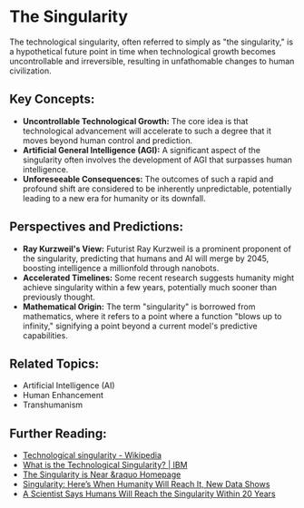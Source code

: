 # The Singularity

The technological singularity, often referred to simply as "the singularity," is a hypothetical future point in time when technological growth becomes uncontrollable and irreversible, resulting in unfathomable changes to human civilization.

## Key Concepts:

*   **Uncontrollable Technological Growth:** The core idea is that technological advancement will accelerate to such a degree that it moves beyond human control and prediction.
*   **Artificial General Intelligence (AGI):** A significant aspect of the singularity often involves the development of AGI that surpasses human intelligence.
*   **Unforeseeable Consequences:** The outcomes of such a rapid and profound shift are considered to be inherently unpredictable, potentially leading to a new era for humanity or its downfall.

## Perspectives and Predictions:

*   **Ray Kurzweil's View:** Futurist Ray Kurzweil is a prominent proponent of the singularity, predicting that humans and AI will merge by 2045, boosting intelligence a millionfold through nanobots.
*   **Accelerated Timelines:** Some recent research suggests humanity might achieve singularity within a few years, potentially much sooner than previously thought.
*   **Mathematical Origin:** The term "singularity" is borrowed from mathematics, where it refers to a point where a function "blows up to infinity," signifying a point beyond a current model's predictive capabilities.

## Related Topics:

*   Artificial Intelligence (AI)
*   Human Enhancement
*   Transhumanism

## Further Reading:

*   [Technological singularity - Wikipedia](https://en.wikipedia.org/wiki/Technological_singularity)
*   [What is the Technological Singularity? | IBM](https://www.ibm.com/think/topics/technological-singularity)
*   [The Singularity is Near &raquo Homepage](https://www.singularity.com/)
*   [Singularity: Here’s When Humanity Will Reach It, New Data Shows](https://www.popularmechanics.com/technology/robots/a65562621/when-the-singularity-will-happen-trend/)
*   [A Scientist Says Humans Will Reach the Singularity Within 20 Years](https://www.popularmechanics.com/science/a65253231/2045-singularity-ray-kurzweil-prediction/)